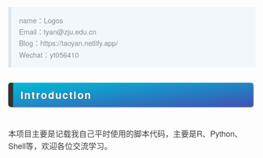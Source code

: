 <div class="output_wrapper" id="output_wrapper_id" style="font-size: 16px; color: rgb(62, 62, 62); line-height: 1.6; font-family: 'Helvetica Neue', Helvetica, 'Hiragino Sans GB', 'Microsoft YaHei', Arial, sans-serif;"><blockquote style="line-height: inherit; display: block; padding: 15px 15px 15px 1rem; font-size: 0.9em; margin: 1em 0px; color: rgb(129, 145, 152); border-left: 6px solid rgb(220, 230, 240); background: rgb(242, 247, 251); overflow: auto; word-wrap: normal; word-break: normal;">
  <p style="font-size: inherit; color: inherit; line-height: inherit; padding: 0px; margin: 0px;">name：Logos<br>Email：tyan@zju.edu.cn<br>Blog：https://taoyan.netlify.app/<br>Wechat：yt056410</p>
</blockquote>
<h3 id="introduction" style="line-height: inherit; margin: 1.5em 0px; font-weight: bold; font-size: 1.3em; margin-bottom: 2em; margin-right: 5px; padding: 8px 15px; letter-spacing: 2px; background-image: linear-gradient(to right bottom, rgb(0, 188, 212), rgb(63, 81, 181)); background-color: rgb(63, 81, 181); color: rgb(255, 255, 255); border-left: 10px solid rgb(51, 51, 51); border-radius: 5px; text-shadow: rgb(102, 102, 102) 1px 1px 1px; box-shadow: rgb(102, 102, 102) 1px 1px 2px;"><span style="font-size: inherit; color: inherit; line-height: inherit; margin: 0px; padding: 0px;">Introduction</span></h3>
<p style="font-size: inherit; color: inherit; line-height: inherit; padding: 0px; margin: 1.5em 0px;">本项目主要是记载我自己平时使用的脚本代码，主要是R、Python、Shell等，欢迎各位交流学习。</p>
<p style="font-size: inherit; color: inherit; line-height: inherit; padding: 0px; margin: 1.5em 0px;"><img src="http://ov520p4qw.bkt.clouddn.com/ytlogos/171017/Kh4BagCbCG.png?imageslim" alt="" style="font-size: inherit; color: inherit; line-height: inherit; padding: 0px; display: block; margin: 0px auto; max-width: 100%;"></p></div>
